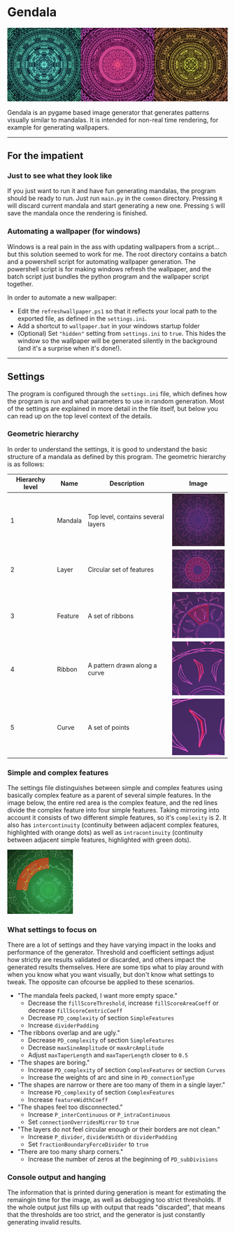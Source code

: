 # Gendala

![](doc/example.jpeg?raw=true "Examples")

Gendala is an pygame based image generator that generates patterns visually similar to mandalas. It is intended for non-real time rendering, for example for generating wallpapers.

---

## For the impatient

### Just to see what they look like

If you just want to run it and have fun generating mandalas, the program should be ready to run. Just run `main.py` in the `common` directory. Pressing `R` will discard current mandala and start generating a new one. Pressing `S` will
save the mandala once the rendering is finished.

### Automating a wallpaper (for windows)

Windows is a real pain in the ass with updating wallpapers from a script... but this solution seemed to work for me. The root directory contains a batch and a powershell script for automating wallpaper generation. The powershell script is for making windows refresh the wallpaper, and the batch script just bundles the python program and the wallpaper script together.

In order to automate a new wallpaper:
* Edit the `refreshwallpaper.ps1` so that it reflects your local path to the exported file, as defined in the `settings.ini`.
* Add a shortcut to `wallpaper.bat` in your windows startup folder
* (Optional) Set `"hidden"` setting from `settings.ini` to `true`. This hides the window so the wallpaper will be generated silently in the background (and it's a surprise when it's done!).

---

## Settings

The program is configured through the `settings.ini` file, which defines how the program is run and what parameters to use in random generation. Most of the settings are explained in more detail in the file itself, but below you can read up on the top level context of the details.

### Geometric hierarchy
In order to understand the settings, it is good to understand the basic structure of a mandala as defined by this program. The geometric hierarchy is as follows:

Hierarchy level | Name | Description | Image
----------------|------|-------------|-------
1 | Mandala | Top level, contains several layers | <img src="doc/hierarchy.jpeg" alt="hierarchy" width="150px"/>
2 | Layer | Circular set of features | <img src="doc/layer.jpeg" alt="layer" width="150px"/>
3 | Feature | A set of ribbons | <img src="doc/feature.jpeg" alt="feature" width="150px"/>
4 | Ribbon | A pattern drawn along a curve | <img src="doc/ribbon.jpeg" alt="ribbon" width="150px"/>
5 | Curve | A set of points | <img src="doc/curve.jpeg" alt="curve" width="150px"/>

### Simple and complex features

The settings file distinguishes between simple and complex features using basically complex feature as a parent of several simple features. In the image below, the entire red area is the complex feature, and the red lines divide the complex feature into four simple features. Taking mirroring into account it consists of two different simple features, so it's `complexity` is 2. It also has `intercontinuity` (continuity between adjacent complex features, highlighted with orange dots) as well as `intracontinuity` (continuity between adjacent simple features, highlighted with green dots).

<img src="doc/complexity.jpeg" alt="complexity" width="150px"/>

### What settings to focus on

There are a lot of settings and they have varying impact in the looks and performance of the generator. Threshold and coefficient settings adjust how strictly are results validated or discarded, and others impact the generated results themselves. Here are some tips what to play around with when you know what you want visually, but don't know what settings to tweak. The opposite can ofcourse be applied to these scenarios.

* "The mandala feels packed, I want more empty space."
    * Decrease the `fillScoreThreshold`, increase `fillScoreAreaCoeff` or decrease `fillScoreCentricCoeff`
    * Decrease `PD_complexity` of section `SimpleFeatures`
    * Increase `dividerPadding`
* "The ribbons overlap and are ugly."
    * Decrease `PD_complexity` of section `SimpleFeatures`
    * Decrease `maxSineAmplitude` or `maxArcAmplitude`
    * Adjust `maxTaperLength` and `maxTaperLength` closer to `0.5`
* "The shapes are boring."
    * Increase `PD_complexity` of section `ComplexFeatures` or section `Curves`
    * Increase the weights of arc and sine in `PD_connectionType`
* "The shapes are narrow or there are too many of them in a single layer."
    * Increase `PD_complexity` of section `ComplexFeatures`
    * Increase `featureWidthCoeff`
* "The shapes feel too disconnected."
    * Increase `P_interContinuous` or `P_intraContinuous`
    * Set `connectionOverridesMirror` to `true`
* "The layers do not feel circular enough or their borders are not clean."
    * Increase `P_divider`, `dividerWidth` or `dividerPadding`
    * Set `fractionBoundaryForceDivider` to `true`
* "There are too many sharp corners."
    * Increase the number of zeros at the beginning of `PD_subDivisions`

### Console output and hanging

The information that is printed during generation is meant for estimating the remaingin time for the image, as well as debugging too strict thresholds. If the whole output just fills up with output that reads "discarded", that means that the thresholds are too strict, and the generator is just constantly generating invalid results.